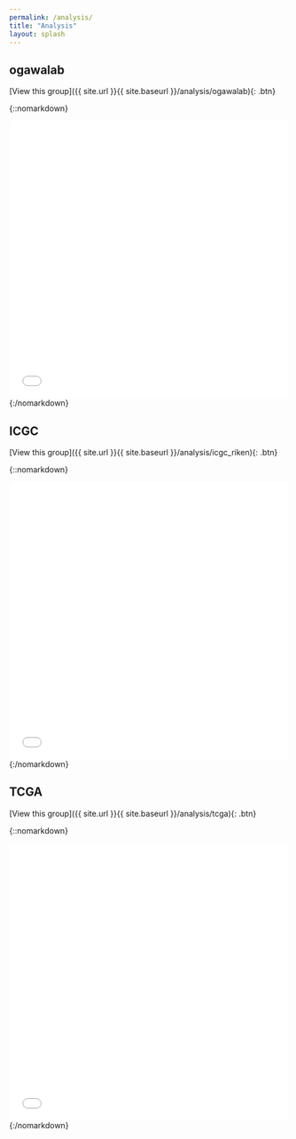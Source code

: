```yaml
---
permalink: /analysis/
title: "Analysis"
layout: splash
---
```


<style type="text/css">
iframe {
  border: none;
  width: 100%;
  height: 500px;
}
</style>

## ogawalab

[View this group]({{ site.url }}{{ site.baseurl }}/analysis/ogawalab){: .btn}

{::nomarkdown}
<iframe src="{{ site.url }}{{ site.baseurl }}/graphs/ogawalab.html"></iframe>
{:/nomarkdown}

## ICGC

[View this group]({{ site.url }}{{ site.baseurl }}/analysis/icgc_riken){: .btn}

{::nomarkdown}
<iframe src="{{ site.url }}{{ site.baseurl }}/graphs/icgc_riken.html"></iframe>
{:/nomarkdown}

## TCGA

[View this group]({{ site.url }}{{ site.baseurl }}/analysis/tcga){: .btn}

{::nomarkdown}
<iframe src="{{ site.url }}{{ site.baseurl }}/graphs/tcga.html"></iframe>
{:/nomarkdown}

